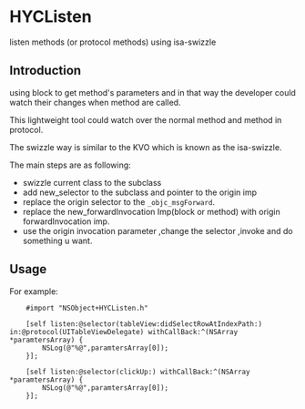 # HYCListen

listen methods (or protocol methods)  using isa-swizzle

## Introduction

using block to get method's parameters and in that way the developer could watch their changes when method are called.

This lightweight tool could watch over the normal method and method in protocol.

The swizzle way is similar to the KVO which is known as the isa-swizzle.

The main steps are as following:

* swizzle current class to the subclass
* add new_selector to the subclass and pointer to the origin imp
* replace the origin selector to the `_objc_msgForward`.
* replace the new_forwardInvocation Imp(block or method) with origin forwardInvocation imp.
* use the origin invocation parameter ,change the selector ,invoke and do something u want.

 
## Usage

For example:

```
    #import "NSObject+HYCListen.h"

    [self listen:@selector(tableView:didSelectRowAtIndexPath:) in:@protocol(UITableViewDelegate) withCallBack:^(NSArray *paramtersArray) {
        NSLog(@"%@",paramtersArray[0]);
    }];
    
    [self listen:@selector(clickUp:) withCallBack:^(NSArray *paramtersArray) {
        NSLog(@"%@",paramtersArray[0]);
    }];

```



